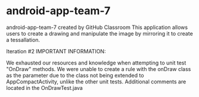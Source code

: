 # android-app-team-7
android-app-team-7 created by GitHub Classroom
This application allows users to create a drawing and manipulate the image by mirroring it to create a tessallation.

Iteration #2 IMPORTANT INFORMATION:

We exhausted our resources and knowledge when attempting to unit test "OnDraw" methods. We were unable to create a rule 
with the onDraw class as the parameter due to the class not being extended to AppCompactActivity, unlike the other unit tests.
Additional comments are located in the OnDrawTest.java
